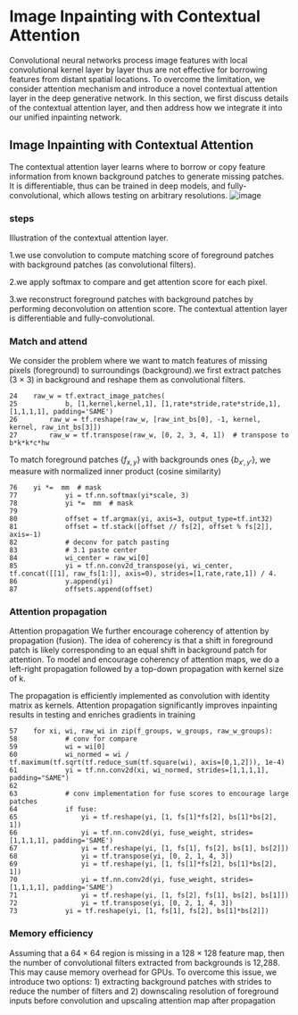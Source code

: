 # Image Inpainting with Contextual Attention
Convolutional neural networks process image features with local convolutional kernel layer by layer thus are not effective for borrowing features from distant spatial locations. To overcome the limitation, we consider attention
mechanism and introduce a novel contextual attention layer in the deep generative network. In this section, we first discuss details of the contextual attention layer, and then address how we integrate it into our unified inpainting network.
## Image Inpainting with Contextual Attention
The contextual attention layer learns where to borrow or copy feature information from known background patches to generate missing patches. It is differentiable, thus can be trained in deep models, and fully-convolutional, which allows testing on arbitrary resolutions.
![image](https://github.com/SherryCal/related-work-summary-and-tricks/blob/master/explanation%20papers%20with%20codings/Generative%20Image%20Inpainting%20with%20contextual%20attention/contextual%20attention%20structure.png)
### steps 
Illustration of the contextual attention layer.

1.we use convolution to compute matching score of foreground patches with background patches (as convolutional filters). 

2.we apply softmax to compare and get attention score for each pixel. 

3.we reconstruct foreground patches with background patches by performing deconvolution on attention score. The contextual attention layer is differentiable and fully-convolutional.
### Match and attend
We consider the problem where we want to match features of missing pixels (foreground) to surroundings (background).we first
extract patches (3 × 3) in background and reshape them as convolutional filters.
```
24    raw_w = tf.extract_image_patches(
25            b, [1,kernel,kernel,1], [1,rate*stride,rate*stride,1], [1,1,1,1], padding='SAME')
26        raw_w = tf.reshape(raw_w, [raw_int_bs[0], -1, kernel, kernel, raw_int_bs[3]])
27        raw_w = tf.transpose(raw_w, [0, 2, 3, 4, 1])  # transpose to b*k*k*c*hw
```
To match foreground patches {$f_{x,y}$}
with backgrounds ones {$b_{x′,y′}$}, we measure with normalized inner product (cosine similarity)
```
76    yi *=  mm  # mask
77            yi = tf.nn.softmax(yi*scale, 3)
78            yi *=  mm  # mask
79
80            offset = tf.argmax(yi, axis=3, output_type=tf.int32)
81            offset = tf.stack([offset // fs[2], offset % fs[2]], axis=-1)
82            # deconv for patch pasting
83            # 3.1 paste center
84            wi_center = raw_wi[0]
85            yi = tf.nn.conv2d_transpose(yi, wi_center, tf.concat([[1], raw_fs[1:]], axis=0), strides=[1,rate,rate,1]) / 4.
86            y.append(yi)
87            offsets.append(offset)
```
### Attention propagation
Attention propagation We further encourage coherency of attention by propagation (fusion). The idea of coherency is that a shift in foreground patch is likely corresponding to an equal shift in background patch for attention. To model and encourage coherency of attention maps, we do a left-right propagation followed by a top-down propagation with kernel size of k.

The propagation is efficiently implemented as convolution
with identity matrix as kernels. Attention propagation significantly improves inpainting results in testing and enriches
gradients in training
```
57    for xi, wi, raw_wi in zip(f_groups, w_groups, raw_w_groups):
58            # conv for compare
59            wi = wi[0]
60            wi_normed = wi / tf.maximum(tf.sqrt(tf.reduce_sum(tf.square(wi), axis=[0,1,2])), 1e-4)
61            yi = tf.nn.conv2d(xi, wi_normed, strides=[1,1,1,1], padding="SAME")
62
63            # conv implementation for fuse scores to encourage large patches
64            if fuse:
65                yi = tf.reshape(yi, [1, fs[1]*fs[2], bs[1]*bs[2], 1])
66                yi = tf.nn.conv2d(yi, fuse_weight, strides=[1,1,1,1], padding='SAME')
67                yi = tf.reshape(yi, [1, fs[1], fs[2], bs[1], bs[2]])
68                yi = tf.transpose(yi, [0, 2, 1, 4, 3])
69                yi = tf.reshape(yi, [1, fs[1]*fs[2], bs[1]*bs[2], 1])
70                yi = tf.nn.conv2d(yi, fuse_weight, strides=[1,1,1,1], padding='SAME')
71                yi = tf.reshape(yi, [1, fs[2], fs[1], bs[2], bs[1]])
72                yi = tf.transpose(yi, [0, 2, 1, 4, 3])
73            yi = tf.reshape(yi, [1, fs[1], fs[2], bs[1]*bs[2]])

```
### Memory efficiency
Assuming that a 64 × 64 region is missing in a 128 × 128 feature map, then the number of convolutional filters extracted from backgrounds is 12,288. This may cause memory overhead for GPUs. To overcome this issue, we introduce two options: 1) extracting background patches with strides to reduce the number of filters and 2) downscaling resolution of foreground inputs before convolution and upscaling attention map after propagation
